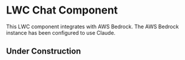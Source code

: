 # LWC Chat Component #
This LWC component integrates with AWS Bedrock.  The AWS Bedrock instance has been configured to use Claude.

## Under Construction ##


